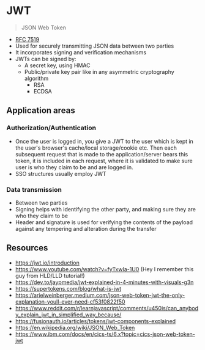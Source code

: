 # JWT

> JSON Web Token


- [RFC 7519](https://tools.ietf.org/html/rfc7519)
- Used for securely transmitting JSON data between two parties
- It incorporates signing and verification mechanisms
- JWTs can be signed by:
	- A secret key, using HMAC
	- Public/private key pair like in any asymmetric cryptography algorithm
		- RSA
		- ECDSA

## Application areas

### Authorization/Authentication

- Once the user is logged in, you give a JWT to the user which is kept in the user's browser's cache/local storage/cookie etc. Then each subsequent request that is made to the application/server bears this token, it is included in each request, where it is validated to make sure user is who they claim to be and are logged in.
- SSO structures usually employ JWT

### Data transmission

- Between two parties
- Signing helps with identifying the other party, and making sure they are who they claim to be
- Header and signature is used for verifying the contents of the payload against any tempering and alteration during the transfer


## Resources

- https://jwt.io/introduction
- https://www.youtube.com/watch?v=fyTxwIa-1U0 (Hey I remember this guy from HLD/LLD tutorial!)
- https://dev.to/jaypmedia/jwt-explained-in-4-minutes-with-visuals-g3n
- https://supertokens.com/blog/what-is-jwt
- https://arielweinberger.medium.com/json-web-token-jwt-the-only-explanation-youll-ever-need-cf53f0822f50
- https://www.reddit.com/r/learnjavascript/comments/u450is/can_anybody_explain_jwt_in_simplified_way_because/
- https://fusionauth.io/articles/tokens/jwt-components-explained
- https://en.wikipedia.org/wiki/JSON_Web_Token
- https://www.ibm.com/docs/en/cics-ts/6.x?topic=cics-json-web-token-jwt
